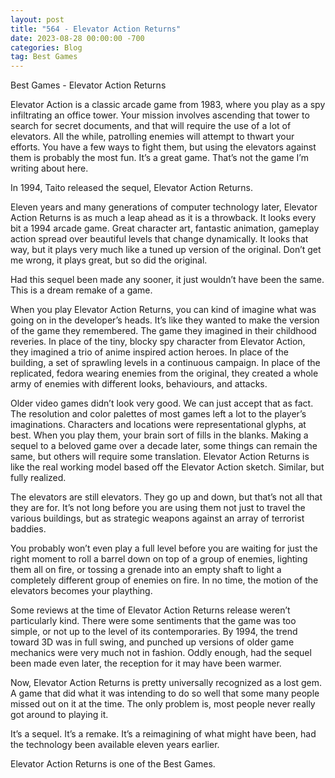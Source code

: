 ```yaml
---
layout: post
title: "564 - Elevator Action Returns"
date: 2023-08-28 00:00:00 -700
categories: Blog
tag: Best Games
---
```


Best Games - Elevator Action Returns

Elevator Action is a classic arcade game from 1983, where you play as a spy infiltrating an office tower. Your mission involves ascending that tower to search for secret documents, and that will require the use of a lot of elevators. All the while, patrolling enemies will attempt to thwart your efforts. You have a few ways to fight them, but using the elevators against them is probably the most fun. It’s a great game.
That’s not the game I’m writing about here.

In 1994, Taito released the sequel, Elevator Action Returns.

Eleven years and many generations of computer technology later, Elevator Action Returns is as much a leap ahead as it is a throwback. It looks every bit a 1994 arcade game. Great character art, fantastic animation, gameplay action spread over beautiful levels that change dynamically. It looks that way, but it plays very much like a tuned up version of the original. Don’t get me wrong, it plays great, but so did the original.

Had this sequel been made any sooner, it just wouldn’t have been the same. This is a dream remake of a game.

When you play Elevator Action Returns, you can kind of imagine what was going on in the developer’s heads. It’s like they wanted to make the version of the game they remembered. The game they imagined in their childhood reveries. In place of the tiny, blocky spy character from Elevator Action, they imagined a trio of anime inspired action heroes. In place of the building, a set of sprawling levels in a continuous campaign. In place of the replicated, fedora wearing enemies from the original, they created a whole army of enemies with different looks, behaviours, and attacks.

Older video games didn’t look very good. We can just accept that as fact. The resolution and color palettes of most games left a lot to the player’s imaginations. Characters and locations were representational glyphs, at best. When you play them, your brain sort of fills in the blanks. Making a sequel to a beloved game over a decade later, some things can remain the same, but others will require some translation. Elevator Action Returns is like the real working model based off the Elevator Action sketch. Similar, but fully realized.

The elevators are still elevators. They go up and down, but that’s not all that they are for. It’s not long before you are using them not just to travel the various buildings, but as strategic weapons against an array of terrorist baddies.

You probably won’t even play a full level before you are waiting for just the right moment to roll a barrel down on top of a group of enemies, lighting them all on fire, or tossing a grenade into an empty shaft to light a completely different group of enemies on fire. In no time, the motion of the elevators becomes your plaything.

Some reviews at the time of Elevator Action Returns release weren’t particularly kind. There were some sentiments that the game was too simple, or not up to the level of its contemporaries. By 1994, the trend toward 3D was in full swing, and punched up versions of older game mechanics were very much not in fashion. Oddly enough, had the sequel been made even later, the reception for it may have been warmer.

Now, Elevator Action Returns is pretty universally recognized as a lost gem. A game that did what it was intending to do so well that some many people missed out on it at the time. The only problem is, most people never really got around to playing it.

It’s a sequel. It’s a remake. It’s a reimagining of what might have been, had the technology been available eleven years earlier.

Elevator Action Returns is one of the Best Games.
